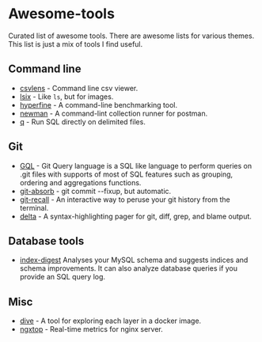 # Awesome-tools
Curated list of awesome tools.
There are awesome lists for various themes. This list is just a mix of tools I find useful.

## Command line
- [csvlens](https://github.com/YS-L/csvlens) - Command line csv viewer.
- [lsix](https://github.com/hackerb9/lsix) - Like `ls`, but for images.
- [hyperfine](https://github.com/sharkdp/hyperfine) - A command-line benchmarking tool.
- [newman](https://github.com/postmanlabs/newman) - A command-lint collection runner for postman.
- [q](https://github.com/harelba/q) - Run SQL directly on delimited files.

## Git
- [GQL](https://github.com/AmrDeveloper/GQL) - Git Query language is a SQL like language to perform queries on .git files with supports of most of SQL features such as grouping, ordering and aggregations functions.
- [git-absorb](https://github.com/tummychow/git-absorb) - git commit --fixup, but automatic.
- [git-recall](https://github.com/Fakerr/git-recall) - An interactive way to peruse your git history from the terminal.
- [delta](https://github.com/dandavison/delta) - A syntax-highlighting pager for git, diff, grep, and blame output.

## Database tools
- [index-digest](https://github.com/macbre/index-digest) Analyses your MySQL schema and suggests indices and schema improvements. It can also analyze database queries if you provide an SQL query log.

## Misc
- [dive](https://github.com/wagoodman/dive) - A tool for exploring each layer in a docker image.
- [ngxtop](https://github.com/lebinh/ngxtop) - Real-time metrics for nginx server.


